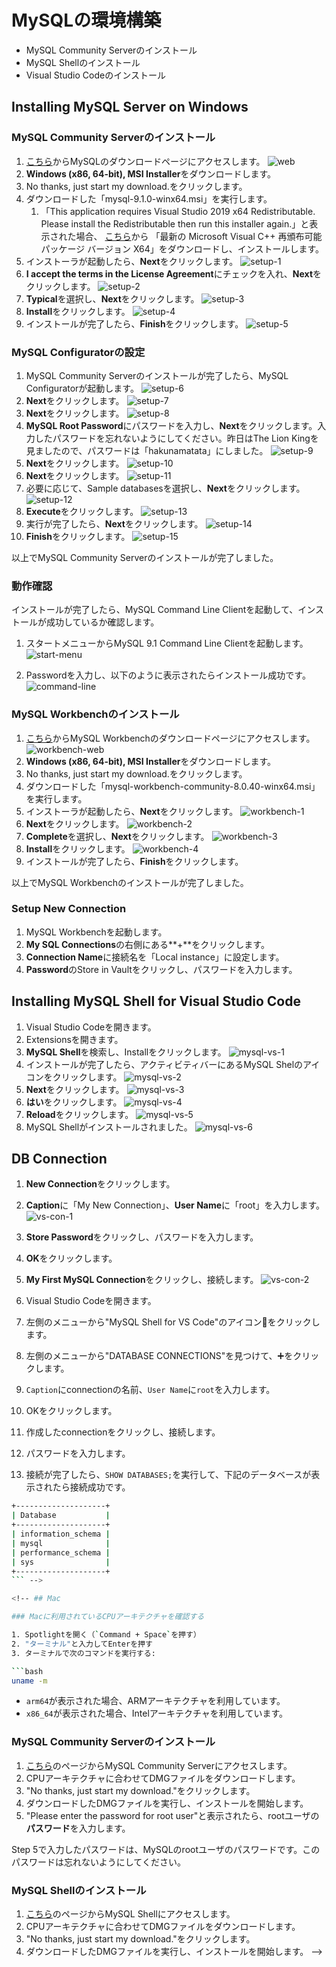 # MySQLの環境構築

- MySQL Community Serverのインストール
- MySQL Shellのインストール
- Visual Studio Codeのインストール

## Installing MySQL Server on Windows

### MySQL Community Serverのインストール

1. [こちら](https://dev.mysql.com/downloads/mysql/)からMySQLのダウンロードページにアクセスします。
![web](./images/mysql-install/web.png)
2. **Windows (x86, 64-bit), MSI Installer**をダウンロードします。
3. No thanks, just start my download.をクリックします。
4. ダウンロードした「mysql-9.1.0-winx64.msi」を実行します。
   1. 「This application requires Visual Studio 2019 x64 Redistributable. 
   Please install the Redistributable then run this installer again.」と表示された場合、
   [こちら](https://learn.microsoft.com/ja-jp/cpp/windows/latest-supported-vc-redist?view=msvc-170)から
   「最新の Microsoft Visual C++ 再頒布可能パッケージ バージョン X64」をダウンロードし、インストールします。
5. インストーラが起動したら、**Next**をクリックします。
![setup-1](./images/mysql-install/setup-1.png)
6. **I accept the terms in the License Agreement**にチェックを入れ、**Next**をクリックします。
![setup-2](./images/mysql-install/setup-2.png)
7. **Typical**を選択し、**Next**をクリックします。
![setup-3](./images/mysql-install/setup-3.png)
8. **Install**をクリックします。
![setup-4](./images/mysql-install/setup-4.png)
9. インストールが完了したら、**Finish**をクリックします。
![setup-5](./images/mysql-install/setup-5.png)

### MySQL Configuratorの設定

1. MySQL Community Serverのインストールが完了したら、MySQL Configuratorが起動します。
![setup-6](./images/mysql-install/setup-6.png)
2. **Next**をクリックします。
![setup-7](./images/mysql-install/setup-7.png)
3. **Next**をクリックします。
![setup-8](./images/mysql-install/setup-8.png)
4. **MySQL Root Password**にパスワードを入力し、**Next**をクリックします。入力したパスワードを忘れないようにしてください。昨日はThe Lion Kingを見ましたので、パスワードは「hakunamatata」にしました。
![setup-9](./images/mysql-install/setup-9.png)
5. **Next**をクリックします。
![setup-10](./images/mysql-install/setup-10.png)
6. **Next**をクリックします。
![setup-11](./images/mysql-install/setup-11.png)
7. 必要に応じて、Sample databasesを選択し、**Next**をクリックします。
![setup-12](./images/mysql-install/setup-12.png)
8. **Execute**をクリックします。
![setup-13](./images/mysql-install/setup-13.png)
9. 実行が完了したら、**Next**をクリックします。
![setup-14](./images/mysql-install/setup-14.png)
10. **Finish**をクリックします。
![setup-15](./images/mysql-install/setup-15.png)

以上でMySQL Community Serverのインストールが完了しました。

### 動作確認

インストールが完了したら、MySQL Command Line Clientを起動して、インストールが成功しているか確認します。

1. スタートメニューからMySQL 9.1 Command Line Clientを起動します。
![start-menu](./images/mysql-install/start-menu.png)

2. Passwordを入力し、以下のように表示されたらインストール成功です。
![command-line](./images/mysql-install/command-line.png)

### MySQL Workbenchのインストール

1. [こちら](https://dev.mysql.com/downloads/workbench/)からMySQL Workbenchのダウンロードページにアクセスします。
![workbench-web](./images/mysql-install/workbench-web.png)
2. **Windows (x86, 64-bit), MSI Installer**をダウンロードします。
3. No thanks, just start my download.をクリックします。
4. ダウンロードした「mysql-workbench-community-8.0.40-winx64.msi」を実行します。
5. インストーラが起動したら、**Next**をクリックします。
![workbench-1](./images/mysql-install/workbench-1.png)
6. **Next**をクリックします。
![workbench-2](./images/mysql-install/workbench-2.png)
7. **Complete**を選択し、**Next**をクリックします。
![workbench-3](./images/mysql-install/workbench-3.png)
8. **Install**をクリックします。
![workbench-4](./images/mysql-install/workbench-4.png)
9. インストールが完了したら、**Finish**をクリックします。

以上でMySQL Workbenchのインストールが完了しました。

### Setup New Connection

1. MySQL Workbenchを起動します。
2. **My SQL Connections**の右側にある**+**をクリックします。
3. **Connection Name**に接続名を「Local instance」に設定します。
4. **Password**のStore in Vaultをクリックし、パスワードを入力します。

## Installing MySQL Shell for Visual Studio Code

1. Visual Studio Codeを開きます。
2. Extensionsを開きます。
3. **MySQL Shell**を検索し、Installをクリックします。
![mysql-vs-1](./images/mysql-install/mysql-vs-1.png)
4. インストールが完了したら、アクティビティバーにあるMySQL Shelのアイコンをクリックします。
![mysql-vs-2](./images/mysql-install/mysql-vs-2.png)
5. **Next**をクリックします。
![mysql-vs-3](./images/mysql-install/mysql-vs-3.png)
6. **はい**をクリックします。
![mysql-vs-4](./images/mysql-install/mysql-vs-4.png)
7. **Reload**をクリックします。
![mysql-vs-5](./images/mysql-install/mysql-vs-5.png)
8. MySQL Shellがインストールされました。
![mysql-vs-6](./images/mysql-install/mysql-vs-6.png)

## DB Connection

1. **New Connection**をクリックします。
2. **Caption**に「My New Connection」、**User Name**に「root」を入力します。
![vs-con-1](./images/mysql-install/vs-con-1.png)
3. **Store Password**をクリックし、パスワードを入力します。
4. **OK**をクリックします。
5. **My First MySQL Connection**をクリックし、接続します。
![vs-con-2](./images/mysql-install/vs-con-2.png)





1. Visual Studio Codeを開きます。
2. 左側のメニューから"MySQL Shell for VS Code"のアイコン🐬をクリックします。
3. 左側のメニューから"DATABASE CONNECTIONS"を見つけて、➕をクリックします。
4. `Caption`にconnectionの名前、`User Name`に`root`を入力します。
5. OKをクリックします。
6. 作成したconnectionをクリックし、接続します。
7. パスワードを入力します。
8. 接続が完了したら、`SHOW DATABASES;`を実行して、下記のデータベースが表示されたら接続成功です。
    
```bash
+--------------------+
| Database           |
+--------------------+
| information_schema |
| mysql              |
| performance_schema |
| sys                |
+--------------------+
``` -->

<!-- ## Mac

### Macに利用されているCPUアーキテクチャを確認する

1. Spotlightを開く（`Command + Space`を押す）
2. "ターミナル"と入力してEnterを押す
3. ターミナルで次のコマンドを実行する:

```bash
uname -m
```

- `arm64`が表示された場合、ARMアーキテクチャを利用しています。
- `x86_64`が表示された場合、Intelアーキテクチャを利用しています。

### MySQL Community Serverのインストール

1. [こちら](https://dev.mysql.com/downloads/)のページからMySQL Community Serverにアクセスします。
2. CPUアーキテクチャに合わせてDMGファイルをダウンロードします。
3. "No thanks, just start my download."をクリックします。
4. ダウンロードしたDMGファイルを実行し、インストールを開始します。
5. "Please enter the password for root user"と表示されたら、rootユーザの**パスワード**を入力します。

Step 5で入力したパスワードは、MySQLのrootユーザのパスワードです。このパスワードは忘れないようにしてください。

### MySQL Shellのインストール

1. [こちら](https://dev.mysql.com/downloads/)のページからMySQL Shellにアクセスします。
2. CPUアーキテクチャに合わせてDMGファイルをダウンロードします。
3. "No thanks, just start my download."をクリックします。
4. ダウンロードしたDMGファイルを実行し、インストールを開始します。 -->

<!-- 
### MySQL Community Serverのインストール

### MySQL Shellのインストール

## Visual Studio Codeのインストール

1. [こちら](https://code.visualstudio.com/)のページからVisual Studio Codeにアクセスします。
2. "Download for Mac"または"Download for Windows"をクリックします。
3. ダウンロードしたファイルを実行し、インストールを開始します。

## MySQL Shell for VS Codeのインストール

1. Visual Studio Codeを開きます。
2. Extensionsを開きます。
   - Mac: `Command + Shift + X`
   - Windows: `Ctrl + Shift + X`
3. "MySQL Shell for VS Code"を検索し、インストールします。
4. インストールが完了したら、"Next"をクリックし、インストールの認証を行います。
5. "Reload VS Code Window"をクリックし、Visual Studio Codeを再起動します。


